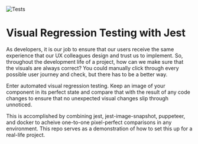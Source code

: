 ![Tests](https://github.com/tvthatsme/visual-regression-jest/workflows/Test/badge.svg)

# Visual Regression Testing with Jest

As developers, it is our job to ensure that our users receive the same experience that our UX colleagues design and trust us to implement. So, throughout the development life of a project, how can we make sure that the visuals are always correct? You could manually click through every possible user journey and check, but there has to be a better way.

Enter automated visual regression testing. Keep an image of your component in its perfect state and compare that with the result of any code changes to ensure that no unexpected visual changes slip through unnoticed.

This is accomplished by combining jest, jest-image-snapshot, puppeteer, and docker to acheive one-to-one pixel-perfect comparisons in any environment. This repo serves as a demonstration of how to set this up for a real-life project.
